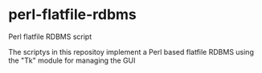 # perl-flatfile-rdbms
Perl flatfile RDBMS script

The scriptys in this repositoy implement a Perl based flatfile RDBMS using the "Tk" module for managing the GUI
